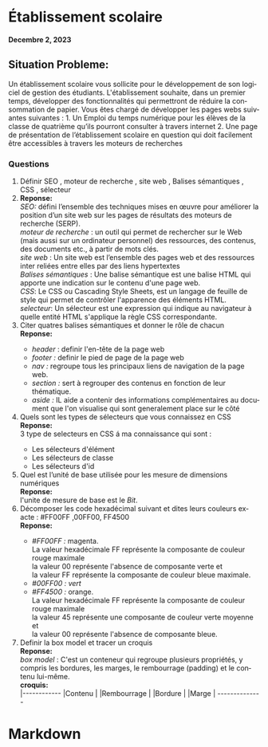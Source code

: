 <!DOCTYPE html>
<hmtl lang="en">
<head>
   
</head>

<body>
    <h1> Établissement scolaire </h1>
    <h4> Decembre 2, 2023 </h4>
    <h2> Situation Probleme: </h2>
    <p> Un établissement scolaire vous sollicite pour le développement de son logiciel de gestion des
        étudiants. L'établissement souhaite, dans un premier temps, développer des fonctionnalités qui
        permettront de réduire la consommation de papier. Vous êtes chargé de développer les pages
        webs suivantes suivantes :
        1. Un Emploi du temps numérique pour les élèves de la classe de quatrième qu’ils pourront
        consulter à travers internet
        2. Une page de présentation de l’établissement scolaire en question qui doit facilement
        être accessibles à travers les moteurs de recherches </p>

<h3> Questions </h3>
    <ol>
       <li> Définir SEO , moteur de recherche , site web , Balises sémantiques , CSS , sélecteur <li>
        <b> Reponse:</b> </br>
        <i>SEO:</i>  défini l’ensemble des techniques mises en œuvre pour améliorer la position d’un site web sur les pages de résultats des moteurs de recherche (SERP). <br>
        <i>moteur de recherche </i>: un outil qui permet de rechercher sur le Web (mais aussi sur un ordinateur personnel) des ressources, des contenus, des documents etc., à partir de mots clés. <br>
        <i>site web </i>: Un site web est l’ensemble des pages web et des ressources inter reliées entre elles par des liens hypertextes <br>
        <i>Balises sémantiques </i>: Une balise sémantique est une balise HTML qui apporte une indication sur le contenu d'une page web. <br>
        <i>CSS</i>: Le CSS ou Cascading Style Sheets, est un langage de feuille de style qui permet de contrôler l'apparence des éléments HTML. <br>
        <i>selecteur</i>: Un sélecteur est une expression qui indique au navigateur à quelle entité HTML s'applique la règle CSS correspondante. 
        <li> Citer quatres balises sémantiques et donner le rôle de chacun </li>
        <b> Reponse:</b> </br>
        <ul>
            <li> <i>header </i>: definir l'en-tête de la page web </li>
            <li> <i>footer :</i> definir le pied de page de la page web</li>
            <li> <i>nav : </i>regroupe tous les principaux liens de navigation de la page web. </li>
            <li> <i> section :</i> sert à regrouper des contenus en fonction de leur thématique. </li>
            <li> <i>aside :</i> IL aide a contenir des informations complémentaires au document que l'on visualise qui sont generalement place sur le côté  </li>
        </ul>
        <li> Quels sont les types de sélecteurs que vous connaissez en CSS </li>
        <b> Reponse:</b> </br>
        3 type de selecteurs en CSS á ma connaissance qui sont :
        <ul>
            <li> Les sélecteurs d'élément </li>
            <li> Les sélecteurs de classe </li>
            <li>  Les sélecteurs d'id </li>
        </ul>
        <li> Quel est l’unité de base utilisée pour les mesure de dimensions numériques </li> 
        <b> Reponse:</b> </br>
        l'unite de mesure de base est le <i>Bit</i>.
        <li> Décomposer les code hexadécimal suivant et dites leurs couleurs exacte : #FF00FF ,00FF00, FF4500 </li>
        <b> Reponse:</b> </br>
        <ul>
            <li><i> #FF00FF :</i> magenta.<br> La valeur hexadécimale FF représente la composante de couleur rouge maximale<br>la valeur 00 représente l'absence de composante verte et <br>la valeur FF représente la composante de couleur bleue maximale.</li>
            <li><i> #00FF00 : vert </i></li>
            <li><i> #FF4500 :</i> orange. <br>La valeur hexadécimale FF représente la composante de couleur rouge maximale <br>la valeur 45 représente une composante de couleur verte moyenne et <br>la valeur 00 représente l'absence de composante bleue.</li>
        </ul>
       <li> Definir la box model et tracer un croquis </li>
       <b> Reponse:</b> </br>
       <i>box model </i>: C'est un conteneur qui regroupe plusieurs propriétés, y compris les bordures, les marges, le rembourrage (padding) et le contenu lui-même. <br>
       <b> croquis: </b> <br>
             |------------   
             |Contenu     |
             |Rembourrage |
             |Bordure     |
             |Marge       |
             --------------
    </ol>  
</body>

</html>

# Markdown
